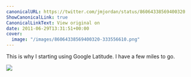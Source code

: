```yaml
---
canonicalURL: https://twitter.com/jmjordan/status/86064338569400320
ShowCanonicalLink: true
CanonicalLinkText: View original on
date: 2011-06-29T13:31:51+00:00
cover:
  image: "/images/86064338569400320-333556610.png"
---
```

This is why I starting using Google Latitude. I have a few miles to go.

![](/images/86064338569400320-333556610.png)